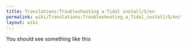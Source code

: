 ```yaml
---
title: Translations:Troubleshooting a Tidal install/5/en
permalink: wiki/Translations:Troubleshooting_a_Tidal_install/5/en/
layout: wiki
---
```


You should see something like this
